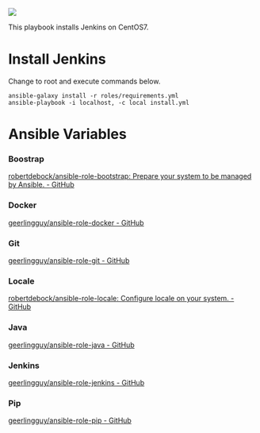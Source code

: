 [![](https://github.com/ansible-playbooks-centos7/jenkins_install/workflows/build/badge.svg)](https://github.com/ansible-playbooks-centos7/jenkins_install/actions?query=workflow%3Abuild)

This playbook installs Jenkins on CentOS7.

# Install Jenkins

Change to root and execute commands below.

```
ansible-galaxy install -r roles/requirements.yml
ansible-playbook -i localhost, -c local install.yml
```

# Ansible Variables

### Boostrap
[robertdebock/ansible-role-bootstrap: Prepare your system to be managed by Ansible. - GitHub](https://github.com/robertdebock/ansible-role-bootstrap)

### Docker
[geerlingguy/ansible-role-docker - GitHub](https://github.com/geerlingguy/ansible-role-docker)

### Git
[geerlingguy/ansible-role-git - GitHub](https://github.com/geerlingguy/ansible-role-git)

### Locale
[robertdebock/ansible-role-locale: Configure locale on your system. - GitHub](https://github.com/robertdebock/ansible-role-locale)

### Java
[geerlingguy/ansible-role-java - GitHub](https://github.com/geerlingguy/ansible-role-java)

### Jenkins
[geerlingguy/ansible-role-jenkins - GitHub](https://github.com/geerlingguy/ansible-role-jenkins)

### Pip
[geerlingguy/ansible-role-pip - GitHub](https://github.com/geerlingguy/ansible-role-pip)
